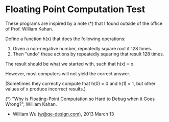 Floating Point Computation Test
===================================
These programs are inspired by a note (*) that I found outside of the office of Prof. William Kahan. 

Define a function h(x) that does the following operations:

1. Given a non-negative number, repeatedly square root it 128 times. 
2. Then "undo" these actions by repeatedly squaring that result 128 times. 

The result should be what we started with, such that h(x) = x.

However, most computers will not yield the correct answer. 

(Sometimes they correctly compute that h(0) = 0 and h(1) = 1, but other values of x produce incorrect results.)

(*) "Why is Floating-Point Computation so Hard to Debug when it Goes Wrong?", William Kahan.

- William Wu (w@qe-design.com), 2013 March 13

